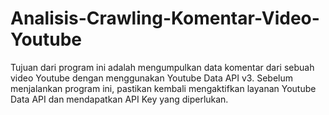 # Analisis-Crawling-Komentar-Video-Youtube
Tujuan dari program ini adalah mengumpulkan data komentar dari sebuah video Youtube dengan menggunakan Youtube Data API v3. Sebelum menjalankan program ini, pastikan kembali mengaktifkan layanan Youtube Data API dan mendapatkan API Key yang diperlukan.
